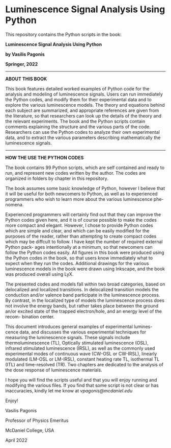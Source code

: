 # Luminescence Signal Analysis Using Python


This repository contains  the Python scripts in the book:

**Luminescence Signal Analysis Using Python**

**by Vasilis Pagonis**

**Springer, 2022**

__________________________________

**ABOUT THIS BOOK**

This book features detailed worked examples of Python code for the analysis and modeling of
luminescence signals. Users can run immediately the Python
codes, and modify them for their experimental data and to explore the 
various luminescence models. The theory and equations behind each subject are
 summarized, and appropriate references are given from the literature,
so that researchers can look up the details of the theory and the relevant
experiments. 
   The book and the Python scripts contain comments explaining the structure
and the various parts of the code. Researchers can use the Python codes to
analyze their own experimental data, and to extract the various parameters
describing mathematically the luminescence signals.

__________________________________
**HOW THE USE THE PYTHON CODES**

The book contains 99 Python scripts, which are self contained and ready to run,  and 
represent new codes written by the author. 
The codes are organized in folders by chapter in this repository.

The book assumes some basic knowledge of Python, however I believe
that it will be useful for both newcomers to Python, as well as to experienced
programmers who wish to learn more about the various luminescence phe-
nomena. 

Experienced programmers will certainly find out that they can improve
the Python codes given here, and it is of course possible to make the codes
more compact and elegant. However, I chose to provide Python codes which
are simple and clear, and which can be easily modified for the purposes of
the reader, rather than attempting to create compact codes which may be
diffcult to follow. I have kept the number of required external Python pack-
ages intentionally at a minimum, so that newcomers can follow the Python
codes easily. All figures in this book were produced using the Python codes
in the book, so that users know immediately what to expect when they run
the codes. Additional drawings for the various luminescence models in the
book were drawn using Inkscape, and the book was produced overall using
LyX.

The presented codes and models fall within two broad categories, based
on delocalized and localized transitions. In delocalized transition models the
conduction and/or valence band participate in the luminescence process. By
contrast, in the localized type of models the luminescence process does not
involve the energy bands, but rather takes place between the ground an/or
excited state of the trapped electron/hole, and an energy level of the recom-
bination center.

This document introduces general examples of experimental lumines-
cence data, and discusses the various experimental techniques for measuring
the luminescence signals. These signals include thermoluminescence (TL),
Optically stimulated luminescence (OSL), infrared stimulated luminescence
(IRSL), as well as the commonly used experimental modes of continuous
wave (CW-OSL or CW-IRSL), linearly modulated (LM-OSL or LM-IRSL),
constant heating rate TL, isothermal TL (ITL) and time-resolved (TR). Two chapters are
dedicated to the analysis of the dose response of luminescence materials.

I hope you will find the scripts useful and that you will enjoy running and modifying the various files.
If you find that some script is not clear or has inaccuracies, kindly let me know at
_vpagonis@mcdaniel.edu_

Enjoy!

Vasilis Pagonis

Professor of Physics Emeritus

McDaniel College, USA

April 2022
